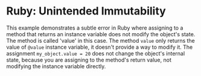 # Ruby: Unintended Immutability
This example demonstrates a subtle error in Ruby where assigning to a method that returns an instance variable does not modify the object's state. The method is called 'value' in this case. The method `value` only returns the value of `@value` instance variable, it doesn't provide a way to modify it. The assignment `my_object.value = 20` does not change the object's internal state, because you are assigning to the method's return value, not modifying the instance variable directly.